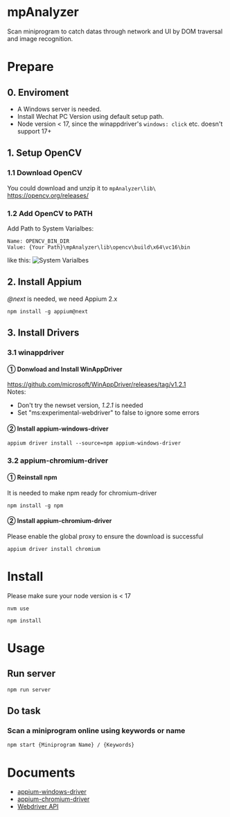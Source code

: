# mpAnalyzer
Scan miniprogram to catch datas through network and UI by DOM traversal and image recognition.
# Prepare
## 0. Enviroment
- A Windows server is needed.
- Install Wechat PC Version using default setup path.
- Node version < 17, since the winappdriver's `windows: click` etc. doesn't support 17+
## 1. Setup OpenCV
### 1.1 Download OpenCV
You could download and unzip it to `mpAnalyzer\lib\`  
https://opencv.org/releases/
### 1.2 Add OpenCV to PATH
Add Path to System Varialbes:
```shell
Name: OPENCV_BIN_DIR
Value: {Your Path}\mpAnalyzer\lib\opencv\build\x64\vc16\bin
```
like this:
![System Varialbes](https://s2.loli.net/2023/03/18/GocNPpKHSrs5wMu.png)

## 2. Install Appium
*@next* is needed, we need Appium 2.x
```shell
npm install -g appium@next
```
## 3. Install Drivers
### 3.1 winappdriver
#### ① Donwload and Install WinAppDriver
https://github.com/microsoft/WinAppDriver/releases/tag/v1.2.1  
Notes:
- Don't try the newset version, *1.2.1* is needed 
- Set "ms:experimental-webdriver" to false to ignore some errors  
#### ② Install appium-windows-driver
```shell
appium driver install --source=npm appium-windows-driver
```
### 3.2 appium-chromium-driver
#### ① Reinstall npm
It is needed to make npm ready for chromium-driver
```shell
npm install -g npm  
```
#### ② Install appium-chromium-driver
Please enable the global proxy to ensure the download is successful
```shell
appium driver install chromium
```
# Install
Please make sure your node version is < 17  
```
nvm use
```
```shell
npm install
```
# Usage
## Run server
```shell
npm run server
```
## Do task
### Scan a miniprogram online using keywords or name
```shell
npm start {Miniprogram Name} / {Keywords}
```
# Documents  
- [appium-windows-driver](https://github.com/appium/appium-windows-driver)  
- [appium-chromium-driver](https://github.com/appium/appium-chromium-driver)  
- [Webdriver API](https://webdriver.io/docs/api)  